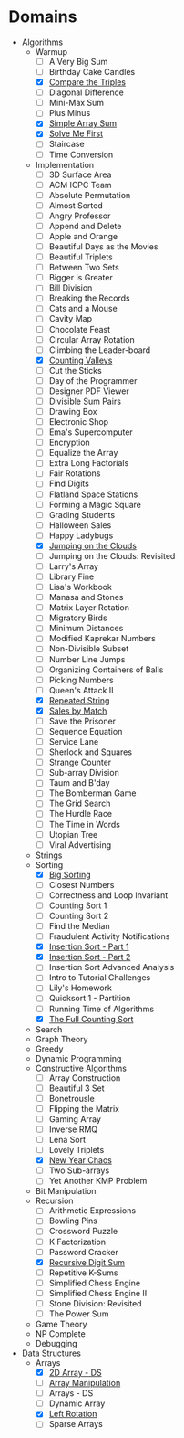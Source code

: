 # Domains

* Algorithms
  * Warmup
    * [ ] A Very Big Sum
    * [ ] Birthday Cake Candles
    * [x] [Compare the Triples](../src/problems/compare-the-triplets)
    * [ ] Diagonal Difference
    * [ ] Mini-Max Sum
    * [ ] Plus Minus
    * [x] [Simple Array Sum](../src/problems/simple-array-sum)
    * [x] [Solve Me First](../src/problems/solve-me-first)
    * [ ] Staircase
    * [ ] Time Conversion
  * Implementation
    * [ ] 3D Surface Area
    * [ ] ACM ICPC Team
    * [ ] Absolute Permutation
    * [ ] Almost Sorted
    * [ ] Angry Professor
    * [ ] Append and Delete
    * [ ] Apple and Orange
    * [ ] Beautiful Days as the Movies
    * [ ] Beautiful Triplets
    * [ ] Between Two Sets
    * [ ] Bigger is Greater
    * [ ] Bill Division
    * [ ] Breaking the Records
    * [ ] Cats and a Mouse
    * [ ] Cavity Map
    * [ ] Chocolate Feast
    * [ ] Circular Array Rotation
    * [ ] Climbing the Leader-board
    * [x] [Counting Valleys](../src/problems/counting-valleys)
    * [ ] Cut the Sticks
    * [ ] Day of the Programmer
    * [ ] Designer PDF Viewer
    * [ ] Divisible Sum Pairs
    * [ ] Drawing Box
    * [ ] Electronic Shop
    * [ ] Ema's Supercomputer
    * [ ] Encryption
    * [ ] Equalize the Array
    * [ ] Extra Long Factorials
    * [ ] Fair Rotations
    * [ ] Find Digits
    * [ ] Flatland Space Stations
    * [ ] Forming a Magic Square
    * [ ] Grading Students
    * [ ] Halloween Sales
    * [ ] Happy Ladybugs
    * [x] [Jumping on the Clouds](../src/problems/jumping-on-the-clouds)
    * [ ] Jumping on the Clouds: Revisited
    * [ ] Larry's Array
    * [ ] Library Fine
    * [ ] Lisa's Workbook
    * [ ] Manasa and Stones
    * [ ] Matrix Layer Rotation
    * [ ] Migratory Birds
    * [ ] Minimum Distances
    * [ ] Modified Kaprekar Numbers
    * [ ] Non-Divisible Subset
    * [ ] Number Line Jumps
    * [ ] Organizing Containers of Balls
    * [ ] Picking Numbers
    * [ ] Queen's Attack II
    * [x] [Repeated String](../src/problems/repeated-string)
    * [x] [Sales by Match](../src/problems/sales-by-match)
    * [ ] Save the Prisoner
    * [ ] Sequence Equation
    * [ ] Service Lane
    * [ ] Sherlock and Squares
    * [ ] Strange Counter
    * [ ] Sub-array Division
    * [ ] Taum and B'day
    * [ ] The Bomberman Game
    * [ ] The Grid Search
    * [ ] The Hurdle Race
    * [ ] The Time in Words
    * [ ] Utopian Tree
    * [ ] Viral Advertising
  * Strings
  * Sorting
    * [x] [Big Sorting](../src/problems/big-sorting)
    * [ ] Closest Numbers
    * [ ] Correctness and Loop Invariant
    * [ ] Counting Sort 1
    * [ ] Counting Sort 2
    * [ ] Find the Median
    * [ ] Fraudulent Activity Notifications
    * [x] [Insertion Sort - Part 1](../src/problems/insertion-sort-part-1)
    * [x] [Insertion Sort - Part 2](../src/problems/insertion-sort-part-2)
    * [ ] Insertion Sort Advanced Analysis
    * [ ] Intro to Tutorial Challenges
    * [ ] Lily's Homework
    * [ ] Quicksort 1 - Partition
    * [ ] Running Time of Algorithms
    * [x] [The Full Counting Sort](../src/problems/the-full-counting-sort)
  * Search
  * Graph Theory
  * Greedy
  * Dynamic Programming
  * Constructive Algorithms
    * [ ] Array Construction
    * [ ] Beautiful 3 Set
    * [ ] Bonetrousle
    * [ ] Flipping the Matrix
    * [ ] Gaming Array
    * [ ] Inverse RMQ
    * [ ] Lena Sort
    * [ ] Lovely Triplets
    * [x] [New Year Chaos](../src/problems/new-year-chaos)
    * [ ] Two Sub-arrays
    * [ ] Yet Another KMP Problem
  * Bit Manipulation
  * Recursion
    * [ ] Arithmetic Expressions
    * [ ] Bowling Pins
    * [ ] Crossword Puzzle
    * [ ] K Factorization
    * [ ] Password Cracker
    * [x] [Recursive Digit Sum](../src/problems/recursive-digit-sum)
    * [ ] Repetitive K-Sums
    * [ ] Simplified Chess Engine
    * [ ] Simplified Chess Engine II
    * [ ] Stone Division: Revisited
    * [ ] The Power Sum
  * Game Theory
  * NP Complete
  * Debugging
* Data Structures
  * Arrays
    * [x] [2D Array - DS](../src/problems/2d-array-ds)
    * [ ] [Array Manipulation](../src/problems/array-manipulation)
    * [ ] Arrays - DS
    * [ ] Dynamic Array
    * [x] [Left Rotation](../src/problems/arrays-left-rotation)
    * [ ] Sparse Arrays